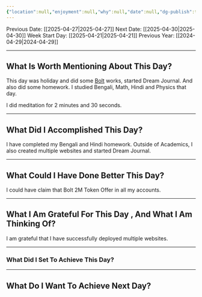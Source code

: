```yaml
---
{"location":null,"enjoyment":null,"why":null,"date":null,"dg-publish":true,"dg-home":null,"tags":["dailyreviews"],"aliases":null,"meditation":null,"permalink":"/notes/07-journals-calender/daily-notes/2025-04-28/","dgPassFrontmatter":true,"updated":"2025-04-29T18:29:49.159+05:30"}
---
```


Previous Date: [[2025-04-27\|2025-04-27]]
Next Date: [[2025-04-30\|2025-04-30]]
Week Start Day: [[2025-04-21\|2025-04-21]]
Previous Year: [[2024-04-29\|2024-04-29]]

---
## What Is Worth Mentioning About This Day?

This day was holiday and did some [Bolt](https://www.bolt.new) works, started Dream Journal. And also did some homework. I studied Bengali, Math, Hindi and Physics that day.

I did meditation for 2 minutes and 30 seconds.

---

## What Did I Accomplished This Day?

I have completed my Bengali and Hindi homework. Outside of Academics, I also created multiple websites and started Dream Journal.

---

## What Could I Have Done Better This Day?

I could have claim that Bolt 2M Token Offer in all my accounts.

---

## What I Am Grateful For This Day , And What I Am Thinking Of?

I am grateful that I have successfully deployed multiple websites.

---

### What Did I Set To Achieve This Day?



---

## What Do I Want To Achieve Next Day?